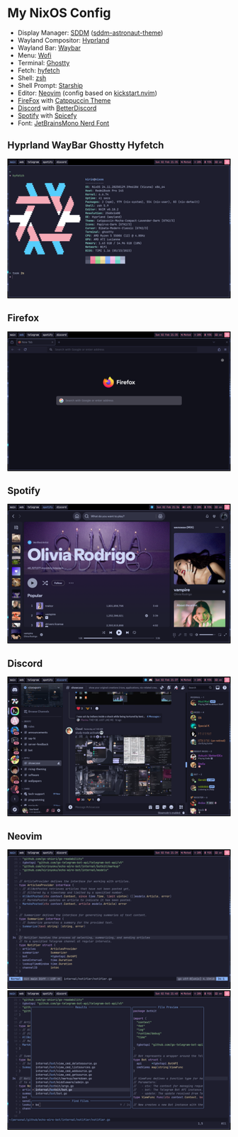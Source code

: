 # My NixOS Config

- Display Manager: [SDDM](https://github.com/sddm/sddm) ([sddm-astronaut-theme](https://github.com/Keyitdev/sddm-astronaut-theme))
- Wayland Compositor: [Hyprland](https://hyprland.org)
- Wayland Bar: [Waybar](https://github.com/Alexays/Waybar)
- Menu: [Wofi](https://github.com/SimplyCEO/wofi)
- Terminal: [Ghostty](https://ghostty.org)
- Fetch: [hyfetch](https://github.com/hykilpikonna/hyfetch)
- Shell: [zsh](https://www.zsh.org)
- Shell Prompt: [Starship](https://starship.rs)
- Editor: [Neovim](https://neovim.io) (config based on [kickstart.nvim](https://github.com/nvim-lua/kickstart.nvim))
- [FireFox](https://www.mozilla.org/en-US/firefox/new) with [Catppuccin Theme](https://github.com/catppuccin/firefox)
- [Discord](https://discord.com) with [BetterDiscord](https://betterdiscord.app)
- [Spotify](https://spotify.com/) with [Spicefy](https://spicetify.app)
- Font: [JetBrainsMono Nerd Font](https://www.nerdfonts.com/font-downloads)

## Hyprland WayBar Ghostty Hyfetch
![hyfetch](./assets/hyfetch.png)
## Firefox
![firefox](./assets/firefox.png)
## Spotify
![spotify](./assets/spotify.png)
## Discord
![discord](./assets/discord.png)
## Neovim
![neovim](./assets/neovim.png)
![neovim_2](./assets/neovim_2.png)
